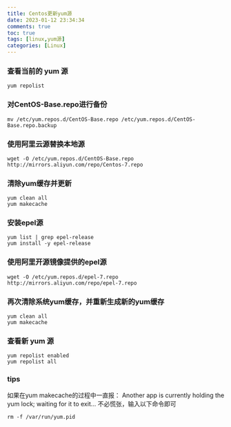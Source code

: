```yaml
---
title: Centos更新yum源
date: 2023-01-12 23:34:34
comments: true
toc: true
tags: [linux,yum源]
categories: [Linux]
---
```


### 查看当前的 yum 源

```shell
yum repolist
```

### 对CentOS-Base.repo进行备份

```shell
mv /etc/yum.repos.d/CentOS-Base.repo /etc/yum.repos.d/CentOS-Base.repo.backup
```

### 使用阿里云源替换本地源

```shell
wget -O /etc/yum.repos.d/CentOS-Base.repo http://mirrors.aliyun.com/repo/Centos-7.repo
```

### 清除yum缓存并更新

```shell
yum clean all
yum makecache
```

### 安装epel源

```shell
yum list | grep epel-release 
yum install -y epel-release
```

### 使用阿里开源镜像提供的epel源

```shell
wget -O /etc/yum.repos.d/epel-7.repo http://mirrors.aliyun.com/repo/epel-7.repo
```

### 再次清除系统yum缓存，并重新生成新的yum缓存

```shell
yum clean all
yum makecache
```

### 查看新 yum 源

```shell
yum repolist enabled
yum repolist all
```



### tips

如果在yum makecache的过程中一直报：
Another app is currently holding the yum lock; waiting for it to exit...
不必慌张，输入以下命令即可

```shell
rm -f /var/run/yum.pid
```

